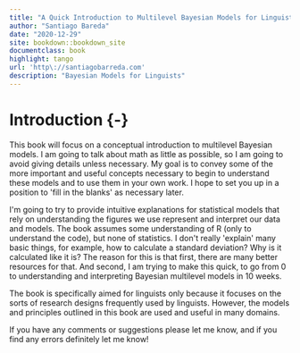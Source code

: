 ```yaml
--- 
title: "A Quick Introduction to Multilevel Bayesian Models for Linguistic Researchers"
author: "Santiago Bareda"
date: "2020-12-29"
site: bookdown::bookdown_site
documentclass: book
highlight: tango
url: 'http\://santiagobarreda.com'
description: "Bayesian Models for Linguists"
---
```


# Introduction {-}

This book will focus on a conceptual introduction to multilevel Bayesian models. I am going to talk about math as little as possible, so I am going to avoid giving details unless necessary. My goal is to convey some of the more important and useful concepts necessary to begin to understand these models and to use them in your own work. I hope to set you up in a position to 'fill in the blanks' as necessary later. 

I'm going to try to provide intuitive explanations for statistical models that rely on understanding the figures we use represent and interpret our data and models. The book assumes some understanding of R (only to understand the code), but none of statistics. I don't really 'explain' many basic things, for example, how to calculate a standard deviation? Why is it calculated like it is? The reason for this is that first, there are many better resources for that. And second, I am trying to make this quick, to go from 0 to understanding and interpreting Bayesian multilevel models in 10 weeks. 

The book is specifically aimed for linguists only because it focuses on the sorts of research designs frequently used by linguists. However, the models and principles outlined in this book are used and useful in many domains. 

If you have any comments or suggestions please let me know, and if you find any errors definitely let me know!

